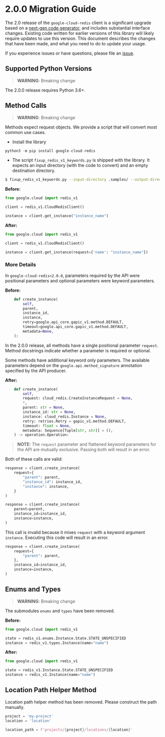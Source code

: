 # 2.0.0 Migration Guide

The 2.0 release of the `google-cloud-redis` client is a significant upgrade based on a [next-gen code generator](https://github.com/googleapis/gapic-generator-python), and includes substantial interface changes. Existing code written for earlier versions of this library will likely require updates to use this version. This document describes the changes that have been made, and what you need to do to update your usage.

If you experience issues or have questions, please file an [issue](https://github.com/googleapis/python-redis/issues).

## Supported Python Versions

> **WARNING**: Breaking change

The 2.0.0 release requires Python 3.6+.


## Method Calls

> **WARNING**: Breaking change

Methods expect request objects. We provide a script that will convert most common use cases.

* Install the library

```py
python3 -m pip install google-cloud-redis
```

* The script `fixup_redis_v1_keywords.py` is shipped with the library. It expects
an input directory (with the code to convert) and an empty destination directory.

```sh
$ fixup_redis_v1_keywords.py --input-directory .samples/ --output-directory samples/
```

**Before:**
```py
from google.cloud import redis_v1

client = redis_v1.CloudRedisClient()

instance = client.get_instance("instance_name")
```


**After:**
```py
from google.cloud import redis_v1

client = redis_v1.CloudRedisClient()

instance = client.get_instance(request={'name': "instance_name"})
```

### More Details

In `google-cloud-redis<2.0.0`, parameters required by the API were positional parameters and optional parameters were keyword parameters.

**Before:**
```py
    def create_instance(
        self,
        parent,
        instance_id,
        instance,
        retry=google.api_core.gapic_v1.method.DEFAULT,
        timeout=google.api_core.gapic_v1.method.DEFAULT,
        metadata=None,
    ):
```

In the 2.0.0 release, all methods have a single positional parameter `request`. Method docstrings indicate whether a parameter is required or optional.

Some methods have additional keyword only parameters. The available parameters depend on the `google.api.method_signature` annotation specified by the API producer.


**After:**
```py
    def create_instance(
        self,
        request: cloud_redis.CreateInstanceRequest = None,
        *,
        parent: str = None,
        instance_id: str = None,
        instance: cloud_redis.Instance = None,
        retry: retries.Retry = gapic_v1.method.DEFAULT,
        timeout: float = None,
        metadata: Sequence[Tuple[str, str]] = (),
    ) -> operation.Operation:
```

> **NOTE:** The `request` parameter and flattened keyword parameters for the API are mutually exclusive.
> Passing both will result in an error.


Both of these calls are valid:

```py
response = client.create_instance(
    request={
        "parent": parent,
        "instance_id": instance_id,
        "instance": instance,
    }
)
```

```py
response = client.create_instance(
    parent=parent,
    instance_id=instance_id,
    instance=instance,
)
```

This call is invalid because it mixes `request` with a keyword argument `instance`. Executing this code
will result in an error.

```py
response = client.create_instance(
    request={
        "parent": parent,
    },
    instance_id=instance_id,
    instance=instance,
)
```



## Enums and Types


> **WARNING**: Breaking change

The submodules `enums` and `types` have been removed.

**Before:**
```py
from google.cloud import redis_v1

state = redis_v1.enums.Instance.State.STATE_UNSPECIFIED
instance = redis_v1.types.Instance(name="name")
```


**After:**
```py
from google.cloud import redis_v1

state = redis_v1.Instance.State.STATE_UNSPECIFIED
instance = redis_v1.Instance(name="name")
```

## Location Path Helper Method

Location path helper method has been removed. Please construct
the path manually.

```py
project = 'my-project'
location = 'location'

location_path = f'projects/{project}/locations/{location}'
```